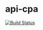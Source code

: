 # api-cpa

[![Build Status](https://travis-ci.org/api-cpa/api-cpa.svg?branch=master)](https://travis-ci.org/api-cpa/api-cpa)
